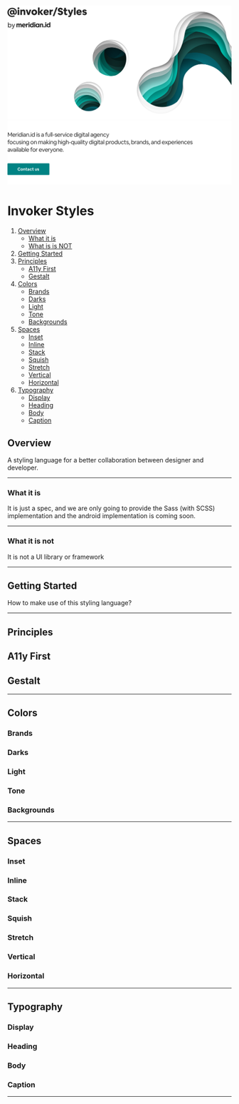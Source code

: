 ![alt text][cover]
[![alt text][mission]](http://meridian.id)

# Invoker Styles

1. [Overview](#overview)
    * [What it is](#what-it-is)
    * [What is is NOT](#what-it-is-not)
2. [Getting Started](#getting-started)
3. [Principles](#principles)
    * [A11y First](#a11y-first)
    * [Gestalt](#gestlat)
4. [Colors](#colors)
    * [Brands](#brand)
    * [Darks](#darks)
    * [Light](#light)
    * [Tone](#tone)
    * [Backgrounds](#backgrounds)
5. [Spaces](#spaces)
    * [Inset](#inset)
    * [Inline](#inline)
    * [Stack](#Stack)
    * [Squish](#squish)
    * [Stretch](#stretch)
    * [Vertical](#vertical)
    * [Horizontal](#horizontal)
6. [Typography](#typography)
    * [Display](#display)
    * [Heading](#heading)
    * [Body](#body)
    * [Caption](#caption)

## Overview

A styling language for a better collaboration between designer and developer.

---

### What it is

It is just a spec, and we are only going to provide the Sass (with SCSS) implementation and the android implementation is coming soon.

---

### What it is not

It is not a UI library or framework

---

## Getting Started

How to make use of this styling language?

---

## Principles

## A11y First

## Gestalt

---

## Colors

### Brands

### Darks

### Light

### Tone

### Backgrounds

---

## Spaces

### Inset

### Inline

### Stack

### Squish

### Stretch

### Vertical

### Horizontal

---

## Typography

### Display

### Heading

### Body

### Caption

---

[cover]: https://raw.githubusercontent.com/meridianid/invoker-styles/master/docs/cover-alt.png "Invoker Styles"
[mission]: https://raw.githubusercontent.com/meridianid/invoker-styles/master/docs/mission.png "Invoker Styles"